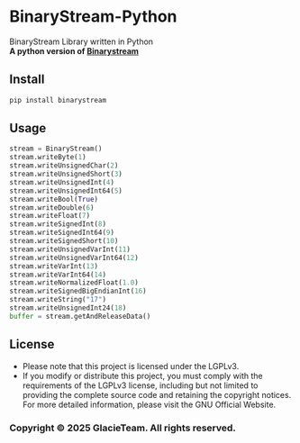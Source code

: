 # BinaryStream-Python
BinaryStream Library written in Python  
**A python version of [Binarystream](https://github.com/GlacieTeam/BinaryStream)**

## Install
```bash
pip install binarystream
```

## Usage
```Python
stream = BinaryStream()
stream.writeByte(1)
stream.writeUnsignedChar(2)
stream.writeUnsignedShort(3)
stream.writeUnsignedInt(4)
stream.writeUnsignedInt64(5)
stream.writeBool(True)
stream.writeDouble(6)
stream.writeFloat(7)
stream.writeSignedInt(8)
stream.writeSignedInt64(9)
stream.writeSignedShort(10)
stream.writeUnsignedVarInt(11)
stream.writeUnsignedVarInt64(12)
stream.writeVarInt(13)
stream.writeVarInt64(14)
stream.writeNormalizedFloat(1.0)
stream.writeSignedBigEndianInt(16)
stream.writeString("17")
stream.writeUnsignedInt24(18)
buffer = stream.getAndReleaseData()
```

## License
- Please note that this project is licensed under the LGPLv3.
- If you modify or distribute this project, you must comply with the requirements of the LGPLv3 license, including but not limited to providing the complete source code and retaining the copyright notices. For more detailed information, please visit the GNU Official Website.

### Copyright © 2025 GlacieTeam. All rights reserved.